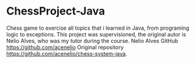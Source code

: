 # ChessProject-Java
Chess game to exercise all topics that i learned in Java, from programing logic to exceptions.
This project was supervisioned, the original autor is Nelio Alves, who was my tutor during the course.
Nelio Alves GitHub https://github.com/acenelio
Original repository https://github.com/acenelio/chess-system-java.
